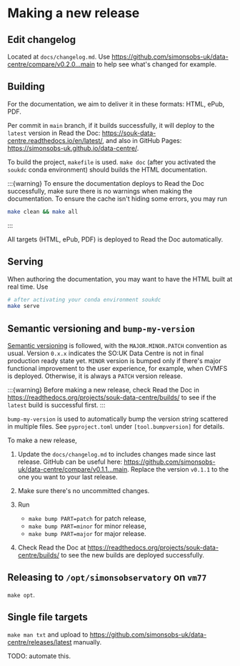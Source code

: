 # Making a new release

## Edit changelog

Located at `docs/changelog.md`. Use <https://github.com/simonsobs-uk/data-centre/compare/v0.2.0...main> to help see what's changed for example.

## Building

For the documentation, we aim to deliver it in these formats: HTML, ePub, PDF.

Per commit in `main` branch, if it builds successfully, it will deploy to the `latest` version in Read the Doc: <https://souk-data-centre.readthedocs.io/en/latest/>, and also in GitHub Pages: <https://simonsobs-uk.github.io/data-centre/>.

To build the project, `makefile` is used. `make doc` (after you activated the `soukdc` conda environment) should builds the HTML documentation.

:::{warning}
To ensure the documentation deploys to Read the Doc successfully, make sure there is no warnings when making the documentation. To ensure the cache isn't hiding some errors, you may run

```sh
make clean && make all
```
:::

All targets (HTML, ePub, PDF) is deployed to Read the Doc automatically.

## Serving

When authoring the documentation, you may want to have the HTML built at real time. Use

```sh
# after activating your conda environment soukdc
make serve
```

## Semantic versioning and `bump-my-version`

[Semantic versioning](https://semver.org) is followed, with the `MAJOR.MINOR.PATCH` convention as usual. Version `0.x.x` indicates the SO:UK Data Centre is not in final production ready state yet. `MINOR` version is bumped only if there's major functional improvement to the user experience, for example, when CVMFS is deployed. Otherwise, it is always a `PATCH` version release.

:::{warning}
Before making a new release, check Read the Doc in <https://readthedocs.org/projects/souk-data-centre/builds/> to see if the `latest` build is successful first.
:::

`bump-my-version` is used to automatically bump the version string scattered in multiple files. See `pyproject.toml` under `[tool.bumpversion]` for details.

To make a new release,

1. Update the `docs/changelog.md` to includes changes made since last release. GitHub can be useful here: <https://github.com/simonsobs-uk/data-centre/compare/v0.1.1...main>. Replace the version `v0.1.1` to the one you want to your last release.

2. Make sure there's no uncommitted changes.

3. Run

    - `make bump PART=patch` for patch release,
    - `make bump PART=minor` for minor release,
    - `make bump PART=major` for major release.

4. Check Read the Doc at <https://readthedocs.org/projects/souk-data-centre/builds/> to see the new builds are deployed successfully.

## Releasing to `/opt/simonsobservatory` on `vm77`

`make opt`.

## Single file targets

`make man txt` and upload to <https://github.com/simonsobs-uk/data-centre/releases/latest> manually.

TODO: automate this.
